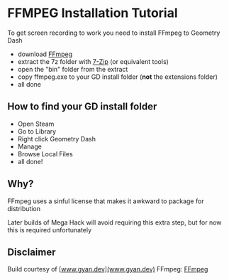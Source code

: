 # FFMPEG Installation Tutorial
To get screen recording to work you need to install FFmpeg to Geometry Dash
- download [FFmpeg](https://github.com/absolllute/ffmpeg-build/releases/download/v1/ffmpeg.exe)
- extract the 7z folder with [7-Zip](https://www.7-zip.org/) (or equivalent tools)
- open the "bin" folder from the extract 
- copy ffmpeg.exe to your GD install folder (**not** the extensions folder)
- all done

## How to find your GD install folder
- Open Steam
- Go to Library
- Right click Geometry Dash
- Manage
- Browse Local Files
- all done!

## Why?
FFmpeg uses a sinful license that makes it awkward to package for distribution

Later builds of Mega Hack will avoid requiring this extra step, but for now this is required unfortunately

## Disclaimer
Build courtesy of [www.gyan.dev](www.gyan.dev)
FFmpeg: [FFmpeg](https://ffmpeg.org/)
